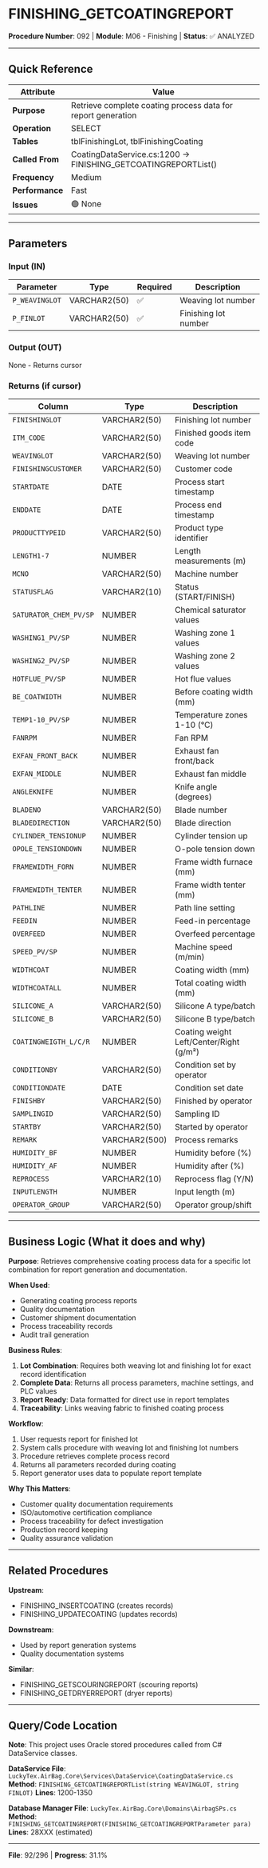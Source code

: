 # FINISHING_GETCOATINGREPORT

**Procedure Number**: 092 | **Module**: M06 - Finishing | **Status**: ✅ ANALYZED

---

## Quick Reference

| Attribute | Value |
|-----------|-------|
| **Purpose** | Retrieve complete coating process data for report generation |
| **Operation** | SELECT |
| **Tables** | tblFinishingLot, tblFinishingCoating |
| **Called From** | CoatingDataService.cs:1200 → FINISHING_GETCOATINGREPORTList() |
| **Frequency** | Medium |
| **Performance** | Fast |
| **Issues** | 🟢 None |

---

## Parameters

### Input (IN)

| Parameter | Type | Required | Description |
|-----------|------|----------|-------------|
| `P_WEAVINGLOT` | VARCHAR2(50) | ✅ | Weaving lot number |
| `P_FINLOT` | VARCHAR2(50) | ✅ | Finishing lot number |

### Output (OUT)

None - Returns cursor

### Returns (if cursor)

| Column | Type | Description |
|--------|------|-------------|
| `FINISHINGLOT` | VARCHAR2(50) | Finishing lot number |
| `ITM_CODE` | VARCHAR2(50) | Finished goods item code |
| `WEAVINGLOT` | VARCHAR2(50) | Weaving lot number |
| `FINISHINGCUSTOMER` | VARCHAR2(50) | Customer code |
| `STARTDATE` | DATE | Process start timestamp |
| `ENDDATE` | DATE | Process end timestamp |
| `PRODUCTTYPEID` | VARCHAR2(50) | Product type identifier |
| `LENGTH1-7` | NUMBER | Length measurements (m) |
| `MCNO` | VARCHAR2(50) | Machine number |
| `STATUSFLAG` | VARCHAR2(10) | Status (START/FINISH) |
| `SATURATOR_CHEM_PV/SP` | NUMBER | Chemical saturator values |
| `WASHING1_PV/SP` | NUMBER | Washing zone 1 values |
| `WASHING2_PV/SP` | NUMBER | Washing zone 2 values |
| `HOTFLUE_PV/SP` | NUMBER | Hot flue values |
| `BE_COATWIDTH` | NUMBER | Before coating width (mm) |
| `TEMP1-10_PV/SP` | NUMBER | Temperature zones 1-10 (°C) |
| `FANRPM` | NUMBER | Fan RPM |
| `EXFAN_FRONT_BACK` | NUMBER | Exhaust fan front/back |
| `EXFAN_MIDDLE` | NUMBER | Exhaust fan middle |
| `ANGLEKNIFE` | NUMBER | Knife angle (degrees) |
| `BLADENO` | VARCHAR2(50) | Blade number |
| `BLADEDIRECTION` | VARCHAR2(50) | Blade direction |
| `CYLINDER_TENSIONUP` | NUMBER | Cylinder tension up |
| `OPOLE_TENSIONDOWN` | NUMBER | O-pole tension down |
| `FRAMEWIDTH_FORN` | NUMBER | Frame width furnace (mm) |
| `FRAMEWIDTH_TENTER` | NUMBER | Frame width tenter (mm) |
| `PATHLINE` | NUMBER | Path line setting |
| `FEEDIN` | NUMBER | Feed-in percentage |
| `OVERFEED` | NUMBER | Overfeed percentage |
| `SPEED_PV/SP` | NUMBER | Machine speed (m/min) |
| `WIDTHCOAT` | NUMBER | Coating width (mm) |
| `WIDTHCOATALL` | NUMBER | Total coating width (mm) |
| `SILICONE_A` | VARCHAR2(50) | Silicone A type/batch |
| `SILICONE_B` | VARCHAR2(50) | Silicone B type/batch |
| `COATINGWEIGTH_L/C/R` | NUMBER | Coating weight Left/Center/Right (g/m²) |
| `CONDITIONBY` | VARCHAR2(50) | Condition set by operator |
| `CONDITIONDATE` | DATE | Condition set date |
| `FINISHBY` | VARCHAR2(50) | Finished by operator |
| `SAMPLINGID` | VARCHAR2(50) | Sampling ID |
| `STARTBY` | VARCHAR2(50) | Started by operator |
| `REMARK` | VARCHAR2(500) | Process remarks |
| `HUMIDITY_BF` | NUMBER | Humidity before (%) |
| `HUMIDITY_AF` | NUMBER | Humidity after (%) |
| `REPROCESS` | VARCHAR2(10) | Reprocess flag (Y/N) |
| `INPUTLENGTH` | NUMBER | Input length (m) |
| `OPERATOR_GROUP` | VARCHAR2(50) | Operator group/shift |

---

## Business Logic (What it does and why)

**Purpose**: Retrieves comprehensive coating process data for a specific lot combination for report generation and documentation.

**When Used**:
- Generating coating process reports
- Quality documentation
- Customer shipment documentation
- Process traceability records
- Audit trail generation

**Business Rules**:
1. **Lot Combination**: Requires both weaving lot and finishing lot for exact record identification
2. **Complete Data**: Returns all process parameters, machine settings, and PLC values
3. **Report Ready**: Data formatted for direct use in report templates
4. **Traceability**: Links weaving fabric to finished coating process

**Workflow**:
1. User requests report for finished lot
2. System calls procedure with weaving lot and finishing lot numbers
3. Procedure retrieves complete process record
4. Returns all parameters recorded during coating
5. Report generator uses data to populate report template

**Why This Matters**:
- Customer quality documentation requirements
- ISO/automotive certification compliance
- Process traceability for defect investigation
- Production record keeping
- Quality assurance validation

---

## Related Procedures

**Upstream**:
- FINISHING_INSERTCOATING (creates records)
- FINISHING_UPDATECOATING (updates records)

**Downstream**:
- Used by report generation systems
- Quality documentation systems

**Similar**:
- FINISHING_GETSCOURINGREPORT (scouring reports)
- FINISHING_GETDRYERREPORT (dryer reports)

---

## Query/Code Location

**Note**: This project uses Oracle stored procedures called from C# DataService classes.

**DataService File**: `LuckyTex.AirBag.Core\Services\DataService\CoatingDataService.cs`
**Method**: `FINISHING_GETCOATINGREPORTList(string WEAVINGLOT, string FINLOT)`
**Lines**: 1200-1350

**Database Manager File**: `LuckyTex.AirBag.Core\Domains\AirbagSPs.cs`
**Method**: `FINISHING_GETCOATINGREPORT(FINISHING_GETCOATINGREPORTParameter para)`
**Lines**: 28XXX (estimated)

---

**File**: 92/296 | **Progress**: 31.1%
